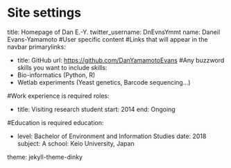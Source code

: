 # Site settings
title: Homepage of Dan E.-Y.
twitter_username: DnEvnsYmmt
name: Daneil Evans-Yamamoto
#User specific content
#Links that will appear in the navbar
primarylinks:
 - title: GitHub
   url: https://github.com/DanYamamotoEvans
#Any buzzword skills you want to include
skills:
 - Bio-informatics (Python, R)
 - Wetlab experiments (Yeast genetics, Barcode sequencing...)

#Work experience is required
roles:
 - title: Visiting research student
   start: 2014
   end: Ongoing

#Education is required
education:
 - level: Bachelor of Environment and Information Studies
   date: 2018
   subject: A
   school: Keio University, Japan


theme: jekyll-theme-dinky
